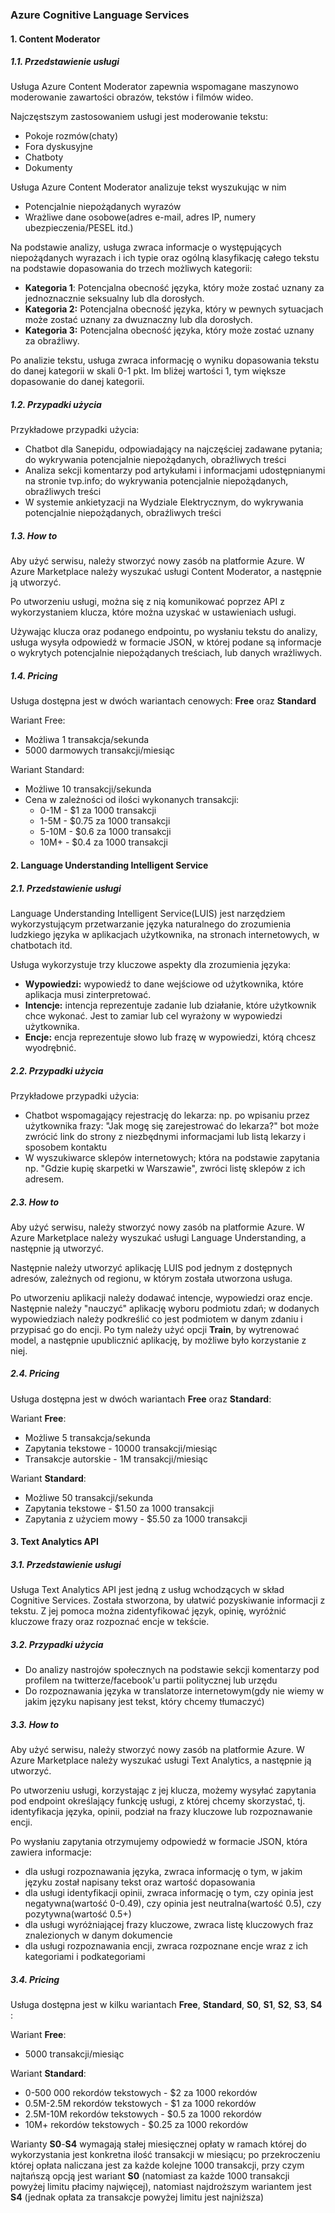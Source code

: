 ### Azure Cognitive Language Services

#### 1. Content Moderator

##### 1.1. Przedstawienie usługi

Usługa Azure Content Moderator zapewnia wspomagane maszynowo moderowanie zawartości obrazów, tekstów i filmów wideo.

Najczęstszym zastosowaniem usługi jest moderowanie tekstu:

- Pokoje rozmów(chaty)
- Fora dyskusyjne
- Chatboty
- Dokumenty

Usługa Azure Content Moderator analizuje tekst wyszukując w nim

* Potencjalnie niepożądanych wyrazów
* Wrażliwe dane osobowe(adres e-mail, adres IP, numery ubezpieczenia/PESEL itd.)

Na podstawie analizy, usługa zwraca informacje o występujących niepożądanych wyrazach i ich typie oraz ogólną klasyfikację całego tekstu na podstawie dopasowania do trzech możliwych kategorii:

* **Kategoria 1**: Potencjalna obecność języka, który może zostać uznany za jednoznacznie seksualny lub dla dorosłych.
* **Kategoria 2:** Potencjalna obecność języka, który w pewnych sytuacjach może zostać uznany za dwuznaczny lub dla dorosłych.
* **Kategoria 3:** Potencjalna obecność języka, który może zostać uznany za obraźliwy.

Po analizie tekstu, usługa zwraca informację o wyniku dopasowania tekstu do danej kategorii w skali 0-1 pkt. Im bliżej wartości 1, tym większe dopasowanie do danej kategorii.

##### 1.2. Przypadki użycia

Przykładowe przypadki użycia:

* Chatbot dla Sanepidu, odpowiadający na najczęściej zadawane pytania; do wykrywania potencjalnie niepożądanych, obraźliwych treści
* Analiza sekcji komentarzy pod artykułami i informacjami udostępnianymi na stronie tvp.info; do wykrywania potencjalnie niepożądanych, obraźliwych treści
* W systemie ankietyzacji na Wydziale Elektrycznym, do wykrywania potencjalnie niepożądanych, obraźliwych treści

##### 1.3. How to

Aby użyć serwisu, należy stworzyć nowy zasób na platformie Azure. W Azure Marketplace należy wyszukać usługi Content Moderator, a następnie ją utworzyć.

Po utworzeniu usługi, można się z nią komunikować poprzez API z wykorzystaniem klucza, które można uzyskać w ustawieniach usługi.

Używając klucza oraz podanego endpointu, po wysłaniu tekstu do analizy, usługa wysyła odpowiedź w formacie JSON, w której podane są informacje o wykrytych potencjalnie niepożądanych treściach, lub danych wrażliwych.

##### 1.4. Pricing

Usługa dostępna jest w dwóch wariantach cenowych: **Free** oraz **Standard**

Wariant Free:

* Możliwa 1 transakcja/sekunda
* 5000 darmowych transakcji/miesiąc

Wariant Standard:

* Możliwe 10 transakcji/sekunda
* Cena w zależności od ilości wykonanych transakcji:
  * 0-1M - $1 za 1000 transakcji
  * 1-5M - $0.75 za 1000 transakcji
  * 5-10M - $0.6 za 1000 transakcji
  * 10M+ - $0.4 za 1000 transakcji

#### 2. Language Understanding Intelligent Service

##### 2.1. Przedstawienie usługi

Language Understanding Intelligent Service(LUIS) jest narzędziem wykorzystującym przetwarzanie języka naturalnego do zrozumienia ludzkiego języka w aplikacjach użytkownika, na stronach internetowych, w chatbotach itd.

Usługa wykorzystuje trzy kluczowe aspekty dla zrozumienia języka:

* **Wypowiedzi:** wypowiedź to dane wejściowe od użytkownika, które aplikacja musi zinterpretować.
* **Intencje:** intencja reprezentuje zadanie lub działanie, które użytkownik chce wykonać. Jest to zamiar lub cel wyrażony w wypowiedzi użytkownika.
* **Encje:** encja reprezentuje słowo lub frazę w wypowiedzi, którą chcesz wyodrębnić.

##### 2.2. Przypadki użycia

Przykładowe przypadki użycia:

* Chatbot wspomagający rejestrację do lekarza: np. po wpisaniu przez użytkownika frazy: "Jak mogę się zarejestrować do lekarza?" bot może zwrócić link do strony z niezbędnymi informacjami lub listą lekarzy i sposobem kontaktu
* W wyszukiwarce sklepów internetowych; która na podstawie zapytania np. "Gdzie kupię skarpetki w Warszawie", zwróci listę sklepów z ich adresem.

##### 2.3. How to

Aby użyć serwisu, należy stworzyć nowy zasób na platformie Azure. W Azure Marketplace należy wyszukać usługi Language Understanding, a następnie ją utworzyć.

Następnie należy utworzyć aplikację LUIS pod jednym z dostępnych adresów, zależnych od regionu, w którym została utworzona usługa.

Po utworzeniu aplikacji należy dodawać intencje, wypowiedzi oraz encje. Następnie należy "nauczyć" aplikację wyboru podmiotu zdań; w dodanych wypowiedziach należy podkreślić co jest podmiotem w danym zdaniu i przypisać go do encji. Po tym należy użyć opcji **Train**, by wytrenować model, a następnie upublicznić aplikację, by możliwe było korzystanie z niej.

##### 2.4. Pricing

Usługa dostępna jest w dwóch wariantach **Free** oraz **Standard**:

Wariant **Free**:

* Możliwe 5 transakcja/sekunda
* Zapytania tekstowe - 10000 transakcji/miesiąc
* Transakcje autorskie - 1M transakcji/miesiąc

Wariant **Standard**:

* Możliwe 50 transakcji/sekunda
* Zapytania tekstowe - $1.50 za 1000 transakcji
* Zapytania z użyciem mowy - $5.50 za 1000 transakcji

#### 3. Text Analytics API

##### 3.1. Przedstawienie usługi

Usługa Text Analytics API jest jedną z usług wchodzących w skład Cognitive Services. Została stworzona, by ułatwić pozyskiwanie informacji z tekstu. Z jej pomoca można zidentyfikować język, opinię, wyróżnić kluczowe frazy oraz rozpoznać encje w tekście.

##### 3.2. Przypadki użycia

* Do analizy nastrojów społecznych na podstawie sekcji komentarzy pod profilem na twitterze/facebook'u partii politycznej lub urzędu
* Do rozpoznawania języka w translatorze internetowym(gdy nie wiemy w jakim języku napisany jest tekst, który chcemy tłumaczyć)

##### 3.3. How to

Aby użyć serwisu, należy stworzyć nowy zasób na platformie Azure. W Azure Marketplace należy wyszukać usługi Text Analytics, a następnie ją utworzyć.

Po utworzeniu usługi, korzystając z jej klucza, możemy wysyłać zapytania pod endpoint określający funkcję usługi, z której chcemy skorzystać, tj. identyfikacja języka, opinii, podział na frazy kluczowe lub rozpoznawanie encji.

Po wysłaniu zapytania otrzymujemy odpowiedź w formacie JSON, która zawiera informacje:

* dla usługi rozpoznawania języka, zwraca informację o tym, w jakim języku został napisany tekst oraz wartość dopasowania
* dla usługi identyfikacji opinii, zwraca informację o tym, czy opinia jest negatywna(wartość 0-0.49), czy opinia jest neutralna(wartość 0.5), czy pozytywna(wartość 0.5+)
* dla usługi wyróżniającej frazy kluczowe, zwraca listę kluczowych fraz znalezionych w danym dokumencie
* dla usługi rozpoznawania encji, zwraca rozpoznane encje wraz z ich kategoriami i podkategoriami

##### 3.4. Pricing

Usługa dostępna jest w kilku wariantach **Free**, **Standard**, **S0**, **S1**, **S2**, **S3**, **S4** :

Wariant **Free**:

* 5000 transakcji/miesiąc

Wariant **Standard**:

* 0-500 000 rekordów tekstowych - $2 za 1000 rekordów
* 0.5M-2.5M rekordów tekstowych - $1 za 1000 rekordów
* 2.5M-10M rekordów tekstowych - $0.5 za 1000 rekordów
* 10M+ rekordów tekstowych - $0.25 za 1000 rekordów

Warianty **S0**-**S4** wymagają stałej miesięcznej opłaty w ramach której do wykorzystania jest konkretna ilość transakcji w miesiącu; po przekroczeniu której opłata naliczana jest za każde kolejne 1000 transakcji, przy czym najtańszą opcją jest wariant **S0** (natomiast za każde 1000 transakcji powyżej limitu płacimy najwięcej), natomiast najdroższym wariantem jest **S4** (jednak opłata za transakcje powyżej limitu jest najniższa)



